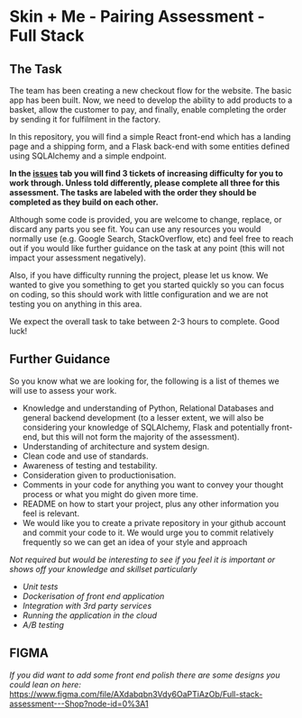 # Skin + Me - Pairing Assessment - Full Stack

## The Task

The team has been creating a new checkout flow for the website. The basic app has been built. Now, we need to develop the ability to add products to a basket, allow the customer to pay, and finally, enable completing the order by sending it for fulfilment in the factory.

In this repository, you will find a simple React front-end which has a landing page and a shipping form, and a Flask back-end with some entities defined using SQLAlchemy and a simple endpoint. 

**In the [issues](https://github.com/skinandme/pairing-full-stack-assessment/issues) tab you will find 3 tickets of increasing difficulty for you to work through. Unless told differently, please complete all three for this assessment. The tasks are labeled with the order they should be completed as they build on each other.**

Although some code is provided, you are welcome to change, replace, or discard any parts you see fit. You can use any resources you would normally use (e.g. Google Search, StackOverflow, etc) and feel free to reach out if you would like further guidance on the task at any point (this will not impact your assessment negatively).

Also, if you have difficulty running the project, please let us know. We wanted to give you something to get you started quickly so you can focus on coding, so this should work with little configuration and we are not testing you on anything in this area.

We expect the overall task to take between 2-3 hours to complete. Good luck!

## Further Guidance

So you know what we are looking for, the following is a list of themes we will use to assess your work.

- Knowledge and understanding of Python, Relational Databases and general backend development (to a lesser extent, we will also be considering your knowledge of SQLAlchemy, Flask and potentially front-end, but this will not form the majority of the assessment).
- Understanding of architecture and system design.
- Clean code and use of standards.
- Awareness of testing and testability.
- Consideration given to productionisation.
- Comments in your code for anything you want to convey your thought process or what you might do given more time.
- README on how to start your project, plus any other information you feel is relevant.
- We would like you to create a private repository in your github account and commit your code to it. We would urge you to commit relatively frequently so we can get an idea of your style and approach

_Not required but would be interesting to see if you feel it is important or shows off your knowledge and skillset particularly_

- _Unit tests_
- _Dockerisation of front end application_
- _Integration with 3rd party services_
- _Running the application in the cloud_
- _A/B testing_

## FIGMA

_If you did want to add some front end polish there are some designs you could lean on here:_
https://www.figma.com/file/AXdabqbn3Vdy6OaPTiAzOb/Full-stack-assessment---Shop?node-id=0%3A1
